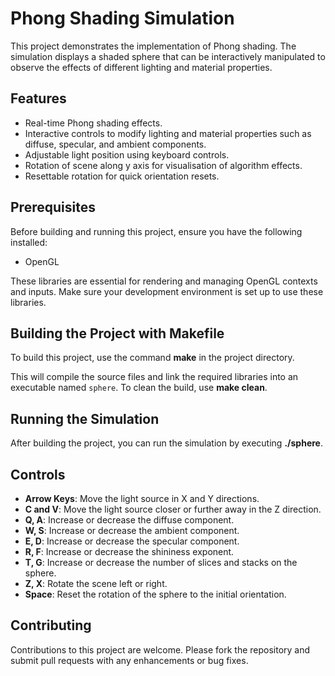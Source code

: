 # Phong Shading Simulation

This project demonstrates the implementation of Phong shading. The simulation displays a shaded sphere that can be interactively manipulated to observe the effects of different lighting and material properties.

## Features

- Real-time Phong shading effects.
- Interactive controls to modify lighting and material properties such as diffuse, specular, and ambient components.
- Adjustable light position using keyboard controls.
- Rotation of scene along y axis for visualisation of algorithm effects. 
- Resettable rotation for quick orientation resets.

## Prerequisites

Before building and running this project, ensure you have the following installed:
- OpenGL


These libraries are essential for rendering and managing OpenGL contexts and inputs. Make sure your development environment is set up to use these libraries.

## Building the Project with Makefile

To build this project, use the command **make** in the project directory.

This will compile the source files and link the required libraries into an executable named `sphere`. To clean the build, use **make clean**.

## Running the Simulation

After building the project, you can run the simulation by executing **./sphere**.

## Controls

- **Arrow Keys**: Move the light source in X and Y directions.
- **C and V**: Move the light source closer or further away in the Z direction.
- **Q, A**: Increase or decrease the diffuse component.
- **W, S**: Increase or decrease the ambient component.
- **E, D**: Increase or decrease the specular component.
- **R, F**: Increase or decrease the shininess exponent.
- **T, G**: Increase or decrease the number of slices and stacks on the sphere.
- **Z, X**: Rotate the scene left or right.
- **Space**: Reset the rotation of the sphere to the initial orientation.

## Contributing

Contributions to this project are welcome. Please fork the repository and submit pull requests with any enhancements or bug fixes.

